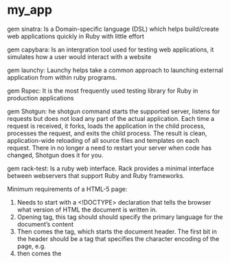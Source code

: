 # my_app

gem sinatra:
Is a Domain-specific language (DSL) which helps build/create web applications quickly in Ruby with little effort

gem capybara:
Is an intergration tool used for testing web applications, it simulates how a user would interact with a website

gem launchy:
Launchy helps take a common approach to launching external application from within ruby programs.

gem Rspec:
It is the most frequently used testing library for Ruby in production applications

gem  Shotgun:
he shotgun command starts the supported server, listens for requests but does not load any part of the actual application. Each time a request is received, it forks, loads the application in the child process, processes the request, and exits the child process. The result is clean, application-wide reloading of all source files and templates on each request. There in no longer a need to restart your server when code has changed, Shotgun does it for you.

gem rack-test:
Is a ruby web interface. Rack provides a minimal interface between webservers that support Ruby and Ruby frameworks.

Minimum requirements of a HTML-5 page:
1. Needs to start with a <!DOCTYPE> declaration that tells the browser what version of HTML the document is written in.
2. Opening <html> tag, this tag should should specify the primary language for the document’s content
3. Then comes the <head> tag, which starts the document header. The first bit in the header should be a <meta> tag that specifies the character encoding of the page, e.g.  <meta charset="utf-8">
4. then comes the <title> tag, this is displayed in the top tab and what google reads when they index your website to their search
5. you can link css files and js source files
6. Close the title tag, and header tag
7. Open a <body> tag and all content coding goes
6. Close the <body> and <html> tag

Assets:
Refer to the text content, graphics, photographs, videos, audio files, and databases which may be used in the build of a website.
